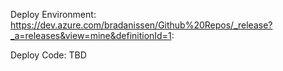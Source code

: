 Deploy Environment: https://dev.azure.com/bradanissen/Github%20Repos/_release?_a=releases&view=mine&definitionId=1: 


Deploy Code: TBD
